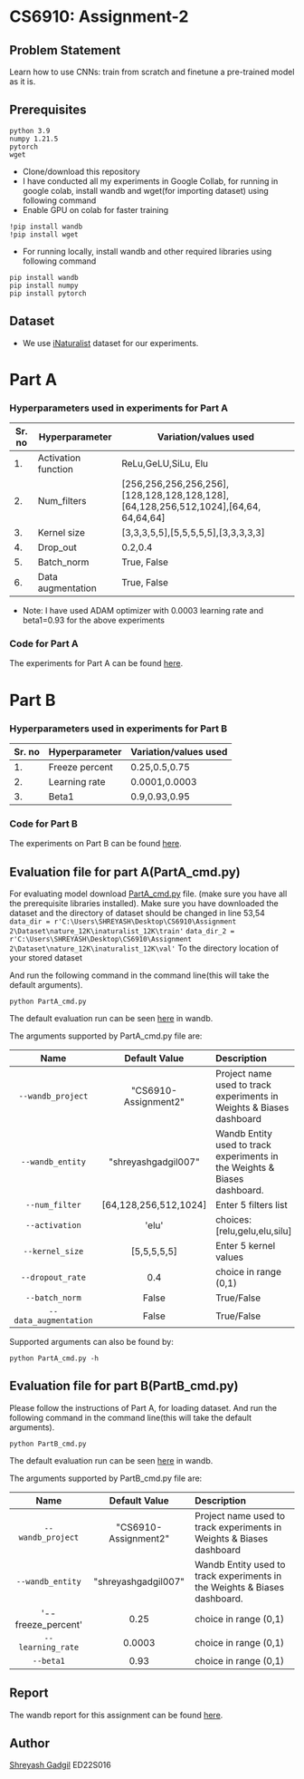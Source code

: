 # CS6910: Assignment-2
## Problem Statement
Learn how to use CNNs: train from scratch and finetune a pre-trained model as it is.

## Prerequisites

```
python 3.9
numpy 1.21.5
pytorch
wget
```
 - Clone/download  this repository
 - I have conducted all my experiments in Google Collab, for running in google colab, install wandb and wget(for importing dataset) using following command 
 - Enable GPU on colab for faster training
 
  ``` 
  !pip install wandb 
  !pip install wget
  ```
 - For running locally, install wandb and other required libraries using following command  
  ``` 
  pip install wandb
  pip install numpy
  pip install pytorch
  ```

## Dataset
- We use [iNaturalist](https://storage.googleapis.com/wandb_datasets/nature_12K.zip) dataset for our experiments.

# Part A
### Hyperparameters used in experiments for Part A
|Sr. no| Hyperparameter| Variation/values used|
|------|---------------|-----------------|
|1.| Activation function| ReLu,GeLU,SiLu, Elu|
|2.| Num_filters| [256,256,256,256,256],[128,128,128,128,128],[64,128,256,512,1024],[64,64, 64,64,64]|
|3.| Kernel size| [3,3,3,5,5],[5,5,5,5,5],[3,3,3,3,3]|
|4.| Drop_out| 0.2,0.4 |
|5.| Batch_norm| True, False |
|6.| Data augmentation| True, False |

- Note: I have used ADAM optimizer with 0.0003 learning rate and beta1=0.93 for the above experiments

###  Code for Part A

The experiments for Part A can be found [here](https://github.com/Shreyash007/CS6910-Assignment2/blob/main/Assignment2_part-A.ipynb).

# Part B
### Hyperparameters used in experiments for Part B
|Sr. no| Hyperparameter| Variation/values used|
|------|---------------|-----------------|
|1.| Freeze percent| 0.25,0.5,0.75|
|2.| Learning rate| 0.0001,0.0003|
|3.| Beta1| 0.9,0.93,0.95|

### Code for Part B

The experiments on Part B can be found [here](https://github.com/Shreyash007/CS6910-Assignment2/blob/main/Assignment2_part-B.ipynb).


## Evaluation file for part A(PartA_cmd.py)

For evaluating model download [PartA_cmd.py](https://github.com/Shreyash007/CS6910-Deep-Learning-Course/blob/main/train.py) file. (make sure you have all the prerequisite libraries installed). 
Make sure you have downloaded the dataset and the directory of dataset should be changed in line 53,54
```data_dir = r'C:\Users\SHREYASH\Desktop\CS6910\Assignment 2\Dataset\nature_12K\inaturalist_12K\train'``` 
```data_dir_2 = r'C:\Users\SHREYASH\Desktop\CS6910\Assignment 2\Dataset\nature_12K\inaturalist_12K\val'```
To the directory location of your stored dataset

And run the following command in the command line(this will take the default arguments).
```
python PartA_cmd.py 
```
The default evaluation run can be seen [here](https://wandb.ai/shreyashgadgil007/shreyashgadgil007/runs/) in wandb.


The arguments supported by PartA_cmd.py file are:

| Name | Default Value | Description |
| :---: | :-------------: | :----------- |
| `--wandb_project` | "CS6910-Assignment2" | Project name used to track experiments in Weights & Biases dashboard |
| `--wandb_entity` | "shreyashgadgil007"  | Wandb Entity used to track experiments in the Weights & Biases dashboard. | 
| `--num_filter` |[64,128,256,512,1024] | Enter 5 filters list | 
| `--activation` | 'elu' | choices:[relu,gelu,elu,silu] |
| `--kernel_size` | [5,5,5,5,5] | Enter 5 kernel values |
| `--dropout_rate` | 0.4 | choice in range (0,1) |
| `--batch_norm` | False | True/False |
| `--data_augmentation` | False | True/False |

Supported arguments can also be found by:
```
python PartA_cmd.py -h
```
## Evaluation file for part B(PartB_cmd.py)
Please follow the instructions of Part A, for loading dataset.
And run the following command in the command line(this will take the default arguments).
```
python PartB_cmd.py 
```
The default evaluation run can be seen [here](https://wandb.ai/shreyashgadgil007/shreyashgadgil007/runs/) in wandb.


The arguments supported by PartB_cmd.py file are:

| Name | Default Value | Description |
| :---: | :-------------: | :----------- |
| `--wandb_project` | "CS6910-Assignment2" | Project name used to track experiments in Weights & Biases dashboard |
| `--wandb_entity` | "shreyashgadgil007"  | Wandb Entity used to track experiments in the Weights & Biases dashboard. | 
| '--freeze_percent' | 0.25 | choice in range (0,1) |
| `--learning_rate` | 0.0003 | choice in range (0,1)|
| `--beta1` | 0.93 | choice in range (0,1) |

## Report

The wandb report for this assignment can be found [here](https://wandb.ai/shreyashgadgil007/CS6910-Assignment2/reports/CS6910-Assignment-2--VmlldzozOTAzMTc4).
## Author
[Shreyash Gadgil](https://github.com/Shreyash007)
ED22S016
